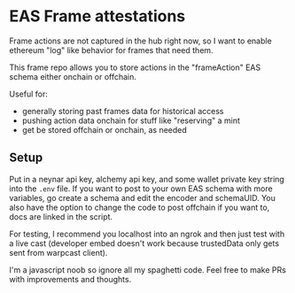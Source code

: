 # EAS Frame attestations

Frame actions are not captured in the hub right now, so I want to enable ethereum "log" like behavior for frames that need them.

This frame repo allows you to store actions in the "frameAction" EAS schema either onchain or offchain.

Useful for:
- generally storing past frames data for historical access
- pushing action data onchain for stuff like "reserving" a mint
- get be stored offchain or onchain, as needed

## Setup

Put in a neynar api key, alchemy api key, and some wallet private key string into the `.env` file. If you want to post to your own EAS schema with more variables, go create a schema and edit the encoder and schemaUID. You also have the option to change the code to post offchain if you want to, docs are linked in the script.

For testing, I recommend you localhost into an ngrok and then just test with a live cast (developer embed doesn't work because trustedData only gets sent from warpcast client). 

I'm a javascript noob so ignore all my spaghetti code. Feel free to make PRs with improvements and thoughts.